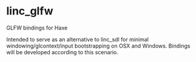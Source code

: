 # linc_glfw
GLFW bindings for Haxe

Intended to serve as an alternative to linc_sdl for minimal windowing/glcontext/input bootstrapping on OSX and Windows. Bindings will be developed according to this scenario.